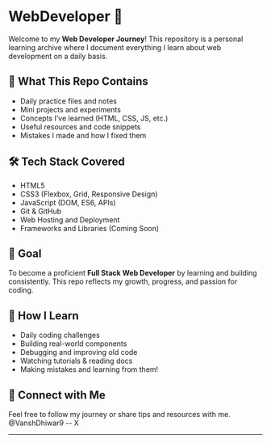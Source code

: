 # WebDeveloper 📘

Welcome to my **Web Developer Journey**! This repository is a personal learning archive where I document everything I learn about web development on a daily basis.

## 📅 What This Repo Contains

- Daily practice files and notes
- Mini projects and experiments
- Concepts I’ve learned (HTML, CSS, JS, etc.)
- Useful resources and code snippets
- Mistakes I made and how I fixed them

## 🛠 Tech Stack Covered

- HTML5
- CSS3 (Flexbox, Grid, Responsive Design)
- JavaScript (DOM, ES6, APIs)
- Git & GitHub
- Web Hosting and Deployment
- Frameworks and Libraries (Coming Soon)

## 📌 Goal

To become a proficient **Full Stack Web Developer** by learning and building consistently. This repo reflects my growth, progress, and passion for coding.

## 🧠 How I Learn

- Daily coding challenges
- Building real-world components
- Debugging and improving old code
- Watching tutorials & reading docs
- Making mistakes and learning from them!

## 🔗 Connect with Me

Feel free to follow my journey or share tips and resources with me.
@VanshDhiwar9 -- X 

---
